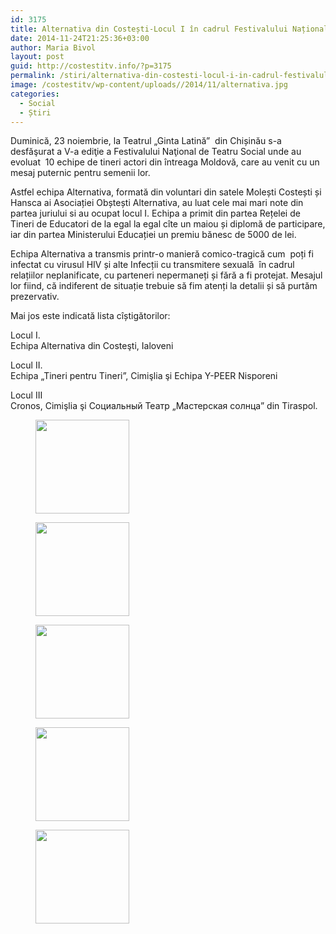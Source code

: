 ```yaml
---
id: 3175
title: Alternativa din Costești-Locul I în cadrul Festivalului Național de Teatru Social
date: 2014-11-24T21:25:36+03:00
author: Maria Bivol
layout: post
guid: http://costestitv.info/?p=3175
permalink: /stiri/alternativa-din-costesti-locul-i-in-cadrul-festivalului-national-de-teatru-social/
image: /costestitv/wp-content/uploads//2014/11/alternativa.jpg
categories:
  - Social
  - Știri
---
```

Duminică, 23 noiembrie, la Teatrul &#8222;Ginta Latină&#8221;  din Chișinău s-a desfăşurat a V-a ediţie a Festivalului Naţional de Teatru Social unde au evoluat  10 echipe de tineri actori din întreaga Moldovă, care au venit cu un mesaj puternic pentru semenii lor.

Astfel echipa Alternativa, formată din voluntari din satele Molești Costești și Hansca ai Asociației Obștești Alternativa, au luat cele mai mari note din partea juriului si au ocupat locul I. Echipa a primit din partea Rețelei de Tineri de Educatori de la egal la egal cîte un maiou și diplomă de participare, iar din partea Ministerului Educației un premiu bănesc de 5000 de lei.

Echipa Alternativa a transmis printr-o manieră comico-tragică cum  poți fi infectat cu virusul HIV și alte Infecții cu transmitere sexuală  în cadrul relațiilor neplanificate, cu parteneri nepermaneți și fără a fi protejat. Mesajul lor fiind, că indiferent de situație trebuie să fim atenți la detalii și să purtăm prezervativ.

Mai jos este indicată lista cîștigătorilor:

Locul I.  
Echipa Alternativa din Costeşti, Ialoveni

Locul II.  
Echipa &#8222;Tineri pentru Tineri&#8221;, Cimişlia şi Echipa Y-PEER Nisporeni

Locul III  
Cronos, Cimişlia şi Социальный Театр &#8222;Мастерская солнца&#8221; din Tiraspol.

<div id='gallery-17' class='gallery galleryid-3175 gallery-columns-3 gallery-size-thumbnail'>
  <figure class='gallery-item'> 
  
  <div class='gallery-icon portrait'>
    <a href='http://costestitv.ddev.local/stiri/alternativa-din-costesti-locul-i-in-cadrul-festivalului-national-de-teatru-social/attachment/10639553_761640640557007_4626851964566034823_n/'><img width="150" height="150" src="http://costestitv.ddev.local/costestitv/wp-content/uploads//2014/11/10639553_761640640557007_4626851964566034823_n-150x150.jpg" class="attachment-thumbnail size-thumbnail" alt="" /></a>
  </div></figure><figure class='gallery-item'> 
  
  <div class='gallery-icon landscape'>
    <a href='http://costestitv.ddev.local/stiri/alternativa-din-costesti-locul-i-in-cadrul-festivalului-national-de-teatru-social/attachment/al1/'><img width="150" height="150" src="http://costestitv.ddev.local/costestitv/wp-content/uploads//2014/11/al1-150x150.jpg" class="attachment-thumbnail size-thumbnail" alt="" /></a>
  </div></figure><figure class='gallery-item'> 
  
  <div class='gallery-icon landscape'>
    <a href='http://costestitv.ddev.local/stiri/alternativa-din-costesti-locul-i-in-cadrul-festivalului-national-de-teatru-social/attachment/al2/'><img width="150" height="150" src="http://costestitv.ddev.local/costestitv/wp-content/uploads//2014/11/al2-150x150.jpg" class="attachment-thumbnail size-thumbnail" alt="" /></a>
  </div></figure><figure class='gallery-item'> 
  
  <div class='gallery-icon landscape'>
    <a href='http://costestitv.ddev.local/stiri/alternativa-din-costesti-locul-i-in-cadrul-festivalului-national-de-teatru-social/attachment/alternaiva1/'><img width="150" height="150" src="http://costestitv.ddev.local/costestitv/wp-content/uploads//2014/11/alternaiva1-150x150.jpg" class="attachment-thumbnail size-thumbnail" alt="" /></a>
  </div></figure><figure class='gallery-item'> 
  
  <div class='gallery-icon landscape'>
    <a href='http://costestitv.ddev.local/stiri/alternativa-din-costesti-locul-i-in-cadrul-festivalului-national-de-teatru-social/attachment/echipa-noastra/'><img width="150" height="150" src="http://costestitv.ddev.local/costestitv/wp-content/uploads//2014/11/echipa-noastra-150x150.jpg" class="attachment-thumbnail size-thumbnail" alt="" /></a>
  </div></figure>
</div>